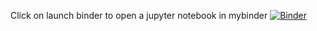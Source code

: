 
Click on launch binder to open a jupyter notebook in mybinder
[![Binder](https://mybinder.org/badge.svg)](https://mybinder.org/v2/gh/trentino123/learning_python/master)
